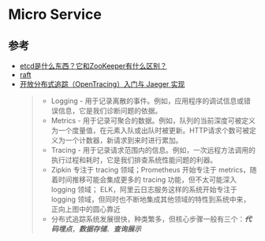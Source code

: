 # Micro Service

## 参考

* [etcd是什么东西？它和ZooKeeper有什么区别？](http://dockone.io/question/7)
* [raft](http://thesecretlivesofdata.com/raft/)
* [开放分布式追踪（OpenTracing）入门与 Jaeger 实现](https://zhuanlan.zhihu.com/p/34318538?utm_source=com.alibaba.android.rimet&utm_medium=social)
  > * Logging - 用于记录离散的事件。例如，应用程序的调试信息或错误信息，它是我们诊断问题的依据。
  > * Metrics - 用于记录可聚合的数据。例如，队列的当前深度可被定义为一个度量值，在元素入队或出队时被更新。HTTP请求个数可被定义为一个计数器，新请求到来时进行累加。
  > * Tracing - 用于记录请求范围内的信息。例如，一次远程方法调用的执行过程和耗时，它是我们排查系统性能问题的利器。
  > * Zipkin 专注于 tracing 领域；Prometheus 开始专注于 metrics，随着时间推移可能会集成更多的 tracing 功能，但不太可能深入 logging 领域； ELK，阿里云日志服务这样的系统开始专注于 logging 领域，但同时也不断地集成其他领域的特性到系统中来，正向上图中的圆心靠近
  > * 分布式追踪系统发展很快，种类繁多，但核心步骤一般有三个：***代码埋点***，***数据存储***、***查询展示***